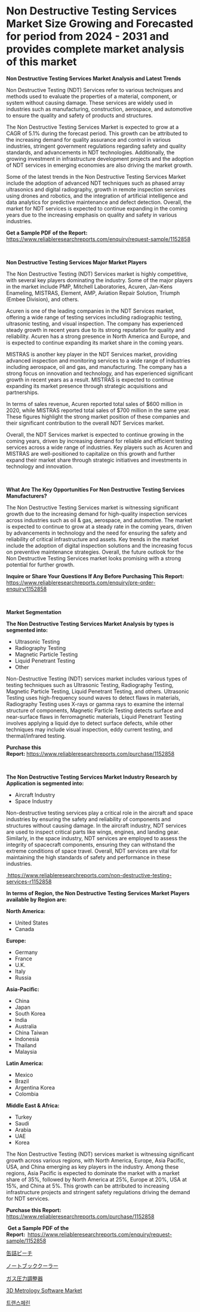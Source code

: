 <p><h1>Non Destructive Testing Services Market Size Growing and Forecasted for period from 2024 - 2031 and provides complete market analysis of this market</h1></p><p><strong>Non Destructive Testing Services Market Analysis and Latest Trends</strong></p>
<p><p>Non Destructive Testing (NDT) Services refer to various techniques and methods used to evaluate the properties of a material, component, or system without causing damage. These services are widely used in industries such as manufacturing, construction, aerospace, and automotive to ensure the quality and safety of products and structures.</p><p>The Non Destructive Testing Services Market is expected to grow at a CAGR of 5.1% during the forecast period. This growth can be attributed to the increasing demand for quality assurance and control in various industries, stringent government regulations regarding safety and quality standards, and advancements in NDT technologies. Additionally, the growing investment in infrastructure development projects and the adoption of NDT services in emerging economies are also driving the market growth.</p><p>Some of the latest trends in the Non Destructive Testing Services Market include the adoption of advanced NDT techniques such as phased array ultrasonics and digital radiography, growth in remote inspection services using drones and robotics, and the integration of artificial intelligence and data analytics for predictive maintenance and defect detection. Overall, the market for NDT services is expected to continue expanding in the coming years due to the increasing emphasis on quality and safety in various industries.</p></p>
<p><strong>Get a Sample PDF of the Report:&nbsp;</strong> <a href="https://www.reliableresearchreports.com/enquiry/request-sample/1152858">https://www.reliableresearchreports.com/enquiry/request-sample/1152858</a></p>
<p>&nbsp;</p>
<p><strong>Non Destructive Testing Services Major Market Players</strong></p>
<p><p>The Non Destructive Testing (NDT) Services market is highly competitive, with several key players dominating the industry. Some of the major players in the market include PMP, Mitchell Laboratories, Acuren, Jan-Kens Enameling, MISTRAS, Element, AMP, Aviation Repair Solution, Triumph (Embee Division), and others.</p><p>Acuren is one of the leading companies in the NDT Services market, offering a wide range of testing services including radiographic testing, ultrasonic testing, and visual inspection. The company has experienced steady growth in recent years due to its strong reputation for quality and reliability. Acuren has a strong presence in North America and Europe, and is expected to continue expanding its market share in the coming years.</p><p>MISTRAS is another key player in the NDT Services market, providing advanced inspection and monitoring services to a wide range of industries including aerospace, oil and gas, and manufacturing. The company has a strong focus on innovation and technology, and has experienced significant growth in recent years as a result. MISTRAS is expected to continue expanding its market presence through strategic acquisitions and partnerships.</p><p>In terms of sales revenue, Acuren reported total sales of $600 million in 2020, while MISTRAS reported total sales of $700 million in the same year. These figures highlight the strong market position of these companies and their significant contribution to the overall NDT Services market.</p><p>Overall, the NDT Services market is expected to continue growing in the coming years, driven by increasing demand for reliable and efficient testing services across a wide range of industries. Key players such as Acuren and MISTRAS are well-positioned to capitalize on this growth and further expand their market share through strategic initiatives and investments in technology and innovation.</p></p>
<p>&nbsp;</p>
<p><strong>What Are The Key Opportunities For Non Destructive Testing Services Manufacturers?</strong></p>
<p><p>The Non Destructive Testing Services market is witnessing significant growth due to the increasing demand for high-quality inspection services across industries such as oil & gas, aerospace, and automotive. The market is expected to continue to grow at a steady rate in the coming years, driven by advancements in technology and the need for ensuring the safety and reliability of critical infrastructure and assets. Key trends in the market include the adoption of digital inspection solutions and the increasing focus on preventive maintenance strategies. Overall, the future outlook for the Non Destructive Testing Services market looks promising with a strong potential for further growth.</p></p>
<p><strong>Inquire or Share Your Questions If Any Before Purchasing This Report:</strong> <a href="https://www.reliableresearchreports.com/enquiry/pre-order-enquiry/1152858">https://www.reliableresearchreports.com/enquiry/pre-order-enquiry/1152858</a></p>
<p>&nbsp;</p>
<p><strong>Market Segmentation</strong></p>
<p><strong>The Non Destructive Testing Services Market Analysis by types is segmented into:</strong></p>
<p><ul><li>Ultrasonic Testing</li><li>Radiography Testing</li><li>Magnetic Particle Testing</li><li>Liquid Penetrant Testing</li><li>Other</li></ul></p>
<p><p>Non-Destructive Testing (NDT) services market includes various types of testing techniques such as Ultrasonic Testing, Radiography Testing, Magnetic Particle Testing, Liquid Penetrant Testing, and others. Ultrasonic Testing uses high-frequency sound waves to detect flaws in materials, Radiography Testing uses X-rays or gamma rays to examine the internal structure of components, Magnetic Particle Testing detects surface and near-surface flaws in ferromagnetic materials, Liquid Penetrant Testing involves applying a liquid dye to detect surface defects, while other techniques may include visual inspection, eddy current testing, and thermal/infrared testing.</p></p>
<p><strong>Purchase this Report:&nbsp;</strong><a href="https://www.reliableresearchreports.com/purchase/1152858">https://www.reliableresearchreports.com/purchase/1152858</a></p>
<p>&nbsp;</p>
<p><strong>The Non Destructive Testing Services Market Industry Research by Application is segmented into:</strong></p>
<p><ul><li>Aircraft Industry</li><li>Space Industry</li></ul></p>
<p><p>Non-destructive testing services play a critical role in the aircraft and space industries by ensuring the safety and reliability of components and structures without causing damage. In the aircraft industry, NDT services are used to inspect critical parts like wings, engines, and landing gear. Similarly, in the space industry, NDT services are employed to assess the integrity of spacecraft components, ensuring they can withstand the extreme conditions of space travel. Overall, NDT services are vital for maintaining the high standards of safety and performance in these industries.</p></p>
<p><a href="https://www.reliableresearchreports.com/non-destructive-testing-services-r1152858">&nbsp;https://www.reliableresearchreports.com/non-destructive-testing-services-r1152858</a></p>
<p><strong>In terms of Region, the Non Destructive Testing Services Market Players available by Region are:</strong></p>
<p>
    <p> <strong> North America: </strong>
        <ul>
            <li>United States</li>
            <li>Canada</li>
        </ul>
        </p> 
    <p> <strong> Europe: </strong>
        <ul>
            <li>Germany</li>
            <li>France</li>
            <li>U.K.</li>
            <li>Italy</li>
            <li>Russia</li>
        </ul>
        </p> 
    <p> <strong> Asia-Pacific: </strong>
        <ul>
            <li>China</li>
            <li>Japan</li>
            <li>South Korea</li>
            <li>India</li>
            <li>Australia</li>
            <li>China Taiwan</li>
            <li>Indonesia</li>
            <li>Thailand</li>
            <li>Malaysia</li>
        </ul>
        </p> 
    <p> <strong> Latin America: </strong>
        <ul>
            <li>Mexico</li>
            <li>Brazil</li>
            <li>Argentina Korea</li>
            <li>Colombia</li>
        </ul>
        </p> 
    <p> <strong> Middle East & Africa: </strong>
        <ul>
            <li>Turkey</li>
            <li>Saudi</li>
            <li>Arabia</li>
            <li>UAE</li>
            <li>Korea</li>
        </ul>
    </p>
    </p>
<p><p>The Non Destructive Testing (NDT) services market is witnessing significant growth across various regions, with North America, Europe, Asia Pacific, USA, and China emerging as key players in the industry. Among these regions, Asia Pacific is expected to dominate the market with a market share of 35%, followed by North America at 25%, Europe at 20%, USA at 15%, and China at 5%. This growth can be attributed to increasing infrastructure projects and stringent safety regulations driving the demand for NDT services.</p></p>
<p><strong>Purchase this Report: </strong><a href="https://www.reliableresearchreports.com/purchase/1152858">https://www.reliableresearchreports.com/purchase/1152858</a></p>
<p>&nbsp;<strong>Get a Sample PDF of the Report:&nbsp;&nbsp;</strong><a href="https://www.reliableresearchreports.com/enquiry/request-sample/1152858">https://www.reliableresearchreports.com/enquiry/request-sample/1152858</a></p>
<p><strong></strong></p>
<p><p><a href="https://medium.com/@redsalmon1949/%E7%BC%B6%E8%A9%B0%E6%A1%83%E5%B8%82%E5%A0%B4%E3%81%AE%E8%A6%8F%E6%A8%A1%E3%81%A8%E5%B8%82%E5%A0%B4%E5%8B%95%E5%90%91-%E5%AE%8C%E5%85%A8%E3%81%AA%E7%94%A3%E6%A5%AD%E6%A6%82%E8%A6%81-2024%E5%B9%B4%E3%81%8B%E3%82%892031%E5%B9%B4%E3%81%BE%E3%81%A7-f8fa1a3386bc">缶詰ピーチ</a></p><p><a href="https://medium.com/@rexkhler2023/%E3%83%87%E3%82%B3%E3%83%BC%E3%83%87%E3%82%A3%E3%83%B3%E3%82%B0%E3%83%8E%E3%83%BC%E3%83%88%E3%83%96%E3%83%83%E3%82%AF%E3%82%AF%E3%83%BC%E3%83%A9%E3%83%BC%E3%81%AE%E5%B8%82%E5%A0%B4%E6%8C%87%E6%A8%99-%E5%B8%82%E5%A0%B4%E3%82%B7%E3%82%A7%E3%82%A2-%E3%83%88%E3%83%AC%E3%83%B3%E3%83%89-%E6%88%90%E9%95%B7%E3%83%91%E3%82%BF%E3%83%BC%E3%83%B3-af1276297b52">ノートブッククーラー</a></p><p><a href="https://github.com/EstaSprer20231/Market-Research-Report-List-1/blob/main/252803260695.md">ガス圧力調整器</a></p><p><a href="https://github.com/Angelnienowdseej3e45z3p8c/Market-Research-Report-List-2/blob/main/3d-metrology-software-market.md">3D Metrology Software Market</a></p><p><a href="https://medium.com/@kennayundt/%ED%8A%B8%EB%9E%9C%EC%8A%A4%ED%8E%98%EB%A6%B0-%EC%8B%9C%EC%9E%A5-%EC%9D%B8%EC%82%AC%EC%9D%B4%ED%8A%B8-%EC%8B%9C%EC%9E%A5-%EB%8F%99%ED%96%A5-%EC%84%B1%EC%9E%A5-2024%EB%85%84%EB%B6%80%ED%84%B0-2031%EB%85%84%EA%B9%8C%EC%A7%80-%EC%98%88%EC%B8%A1%EB%90%9C-%EA%B2%83-43c6c94d6320">트랜스페린</a></p></p>